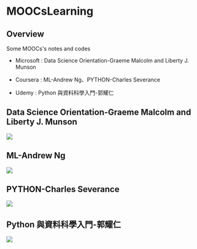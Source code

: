 # MOOCsLearning
## Overview
Some MOOCs's notes and codes
- Microsoft : Data Science Orientation-Graeme Malcolm and Liberty J. Munson
>
- Coursera : ML-Andrew Ng、PYTHON-Charles Severance
>
- Udemy : Python 與資料科學入門-郭耀仁
>
## Data Science Orientation-Graeme Malcolm and Liberty J. Munson
![](https://github.com/tailer954/MOOCsLearning/blob/master/Data%20Science%20Orientation-Graeme%20Malcolm%20and%20Liberty%20J.%20Munson/Data%20Science%20Orientation-Graeme%20Malcolm%20and%20Liberty%20J.%20Munson.PNG)
>
## ML-Andrew Ng
![](https://github.com/tailer954/Coursera-aiLearning/blob/master/ML-Andrew%20Ng/ML-Andrew%20Wu.png)
>
## PYTHON-Charles Severance
![](https://github.com/tailer954/MOOCsLearning/blob/master/PYTHON-Charles%20Severance/Python%20Data%20Structure.png)
>
## Python 與資料科學入門-郭耀仁
![](https://github.com/tailer954/MOOCsLearning/blob/master/Python%20%E8%88%87%E8%B3%87%E6%96%99%E7%A7%91%E5%AD%B8%E5%85%A5%E9%96%80-%E9%83%AD%E8%80%80%E4%BB%81/Python%20%E8%88%87%20%E8%B3%87%E6%96%99%E7%A7%91%E5%AD%B8%E5%85%A5%E9%96%80.png)
>
